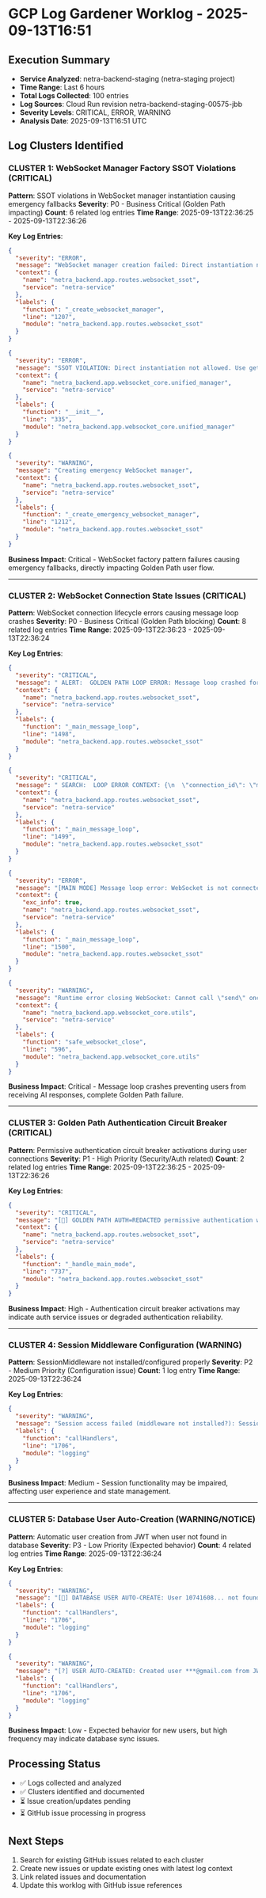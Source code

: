 # GCP Log Gardener Worklog - 2025-09-13T16:51

## Execution Summary
- **Service Analyzed**: netra-backend-staging (netra-staging project)
- **Time Range**: Last 6 hours
- **Total Logs Collected**: 100 entries
- **Log Sources**: Cloud Run revision netra-backend-staging-00575-jbb
- **Severity Levels**: CRITICAL, ERROR, WARNING
- **Analysis Date**: 2025-09-13T16:51 UTC

## Log Clusters Identified

### CLUSTER 1: WebSocket Manager Factory SSOT Violations (CRITICAL)
**Pattern**: SSOT violations in WebSocket manager instantiation causing emergency fallbacks
**Severity**: P0 - Business Critical (Golden Path impacting)
**Count**: 6 related log entries
**Time Range**: 2025-09-13T22:36:25 - 2025-09-13T22:36:26

**Key Log Entries**:
```json
{
  "severity": "ERROR",
  "message": "WebSocket manager creation failed: Direct instantiation not allowed. Use get_websocket_manager() factory function. Caller: get_websocket_manager",
  "context": {
    "name": "netra_backend.app.routes.websocket_ssot",
    "service": "netra-service"
  },
  "labels": {
    "function": "_create_websocket_manager",
    "line": "1207",
    "module": "netra_backend.app.routes.websocket_ssot"
  }
}
```

```json
{
  "severity": "ERROR",
  "message": "SSOT VIOLATION: Direct instantiation not allowed. Use get_websocket_manager() factory function. Caller: get_websocket_manager",
  "context": {
    "name": "netra_backend.app.websocket_core.unified_manager",
    "service": "netra-service"
  },
  "labels": {
    "function": "__init__",
    "line": "335",
    "module": "netra_backend.app.websocket_core.unified_manager"
  }
}
```

```json
{
  "severity": "WARNING",
  "message": "Creating emergency WebSocket manager",
  "context": {
    "name": "netra_backend.app.routes.websocket_ssot",
    "service": "netra-service"
  },
  "labels": {
    "function": "_create_emergency_websocket_manager",
    "line": "1212",
    "module": "netra_backend.app.routes.websocket_ssot"
  }
}
```

**Business Impact**: Critical - WebSocket factory pattern failures causing emergency fallbacks, directly impacting Golden Path user flow.

---

### CLUSTER 2: WebSocket Connection State Issues (CRITICAL)
**Pattern**: WebSocket connection lifecycle errors causing message loop crashes
**Severity**: P0 - Business Critical (Golden Path blocking)
**Count**: 8 related log entries
**Time Range**: 2025-09-13T22:36:23 - 2025-09-13T22:36:24

**Key Log Entries**:
```json
{
  "severity": "CRITICAL",
  "message": " ALERT:  GOLDEN PATH LOOP ERROR: Message loop crashed for user demo-use... connection main_c1ac73f8",
  "context": {
    "name": "netra_backend.app.routes.websocket_ssot",
    "service": "netra-service"
  },
  "labels": {
    "function": "_main_message_loop",
    "line": "1498",
    "module": "netra_backend.app.routes.websocket_ssot"
  }
}
```

```json
{
  "severity": "CRITICAL",
  "message": " SEARCH:  LOOP ERROR CONTEXT: {\n  \"connection_id\": \"main_c1ac73f8\",\n  \"user_id\": \"demo-use...\",\n  \"error_type\": \"RuntimeError\",\n  \"error_message\": \"WebSocket is not connected. Need to call \\\"accept\\\" first.\",\n  \"messages_processed\": 6,\n  \"agent_events_processed\": 0,\n  \"websocket_state\": \"connected\",\n  \"timestamp\": \"2025-09-13T22:36:23.942674+00:00\",\n  \"golden_path_impact\": \"CRITICAL - Message loop crashed\"\n}",
  "context": {
    "name": "netra_backend.app.routes.websocket_ssot",
    "service": "netra-service"
  },
  "labels": {
    "function": "_main_message_loop",
    "line": "1499",
    "module": "netra_backend.app.routes.websocket_ssot"
  }
}
```

```json
{
  "severity": "ERROR",
  "message": "[MAIN MODE] Message loop error: WebSocket is not connected. Need to call \"accept\" first.",
  "context": {
    "exc_info": true,
    "name": "netra_backend.app.routes.websocket_ssot",
    "service": "netra-service"
  },
  "labels": {
    "function": "_main_message_loop",
    "line": "1500",
    "module": "netra_backend.app.routes.websocket_ssot"
  }
}
```

```json
{
  "severity": "WARNING",
  "message": "Runtime error closing WebSocket: Cannot call \"send\" once a close message has been sent.",
  "context": {
    "name": "netra_backend.app.websocket_core.utils",
    "service": "netra-service"
  },
  "labels": {
    "function": "safe_websocket_close",
    "line": "596",
    "module": "netra_backend.app.websocket_core.utils"
  }
}
```

**Business Impact**: Critical - Message loop crashes preventing users from receiving AI responses, complete Golden Path failure.

---

### CLUSTER 3: Golden Path Authentication Circuit Breaker (CRITICAL)
**Pattern**: Permissive authentication circuit breaker activations during user connections
**Severity**: P1 - High Priority (Security/Auth related)
**Count**: 2 related log entries
**Time Range**: 2025-09-13T22:36:25 - 2025-09-13T22:36:26

**Key Log Entries**:
```json
{
  "severity": "CRITICAL",
  "message": "[🔑] GOLDEN PATH AUTH=REDACTED permissive authentication with circuit breaker for connection main_4135ce88 - user_id: pending, connection_state: connected, timestamp: 2025-09-13T22:36:26.069092+00:00",
  "context": {
    "name": "netra_backend.app.routes.websocket_ssot",
    "service": "netra-service"
  },
  "labels": {
    "function": "_handle_main_mode",
    "line": "737",
    "module": "netra_backend.app.routes.websocket_ssot"
  }
}
```

**Business Impact**: High - Authentication circuit breaker activations may indicate auth service issues or degraded authentication reliability.

---

### CLUSTER 4: Session Middleware Configuration (WARNING)
**Pattern**: SessionMiddleware not installed/configured properly
**Severity**: P2 - Medium Priority (Configuration issue)
**Count**: 1 log entry
**Time Range**: 2025-09-13T22:36:24

**Key Log Entries**:
```json
{
  "severity": "WARNING",
  "message": "Session access failed (middleware not installed?): SessionMiddleware must be installed to access request.session",
  "labels": {
    "function": "callHandlers",
    "line": "1706",
    "module": "logging"
  }
}
```

**Business Impact**: Medium - Session functionality may be impaired, affecting user experience and state management.

---

### CLUSTER 5: Database User Auto-Creation (WARNING/NOTICE)
**Pattern**: Automatic user creation from JWT when user not found in database
**Severity**: P3 - Low Priority (Expected behavior)
**Count**: 4 related log entries
**Time Range**: 2025-09-13T22:36:24

**Key Log Entries**:
```json
{
  "severity": "WARNING",
  "message": "[🔑] DATABASE USER AUTO-CREATE: User 10741608... not found in database (response_time: 13.56ms, service_status: database_healthy_but_user_missing, action: auto-creating from JWT=REDACTED",
  "labels": {
    "function": "callHandlers",
    "line": "1706",
    "module": "logging"
  }
}
```

```json
{
  "severity": "WARNING",
  "message": "[?] USER AUTO-CREATED: Created user ***@gmail.com from JWT=REDACTED (env: staging, user_id: 10741608..., demo_mode: False, domain: gmail.com, domain_type: consumer)",
  "labels": {
    "function": "callHandlers",
    "line": "1706",
    "module": "logging"
  }
}
```

**Business Impact**: Low - Expected behavior for new users, but high frequency may indicate database sync issues.

## Processing Status
- ✅ Logs collected and analyzed
- ✅ Clusters identified and documented
- ⏳ Issue creation/updates pending
- ⏳ GitHub issue processing in progress

## Next Steps
1. Search for existing GitHub issues related to each cluster
2. Create new issues or update existing ones with latest log context
3. Link related issues and documentation
4. Update this worklog with GitHub issue references